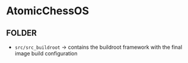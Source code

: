 # AtomicChessOS

## FOLDER

* `src/src_buildroot` -> contains the buildroot framework with the final image build configuration
